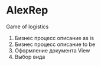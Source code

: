 # AlexRep
Game of logistics
1. Бизнес процесс описание as is
2. Бизнес процесс описание to be
3. Оформление документа View
4. Выбор вида  
